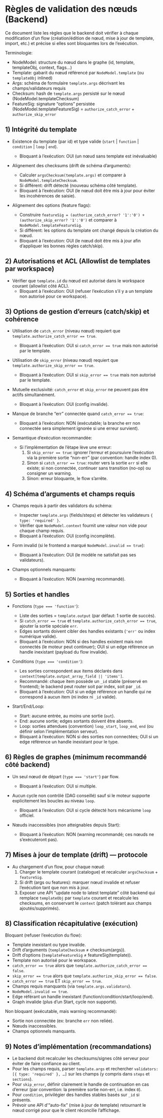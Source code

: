 # Règles de validation des nœuds (Backend)

Ce document liste les règles que le backend doit vérifier à chaque modification d’un flow (création/édition de nœud, mise à jour de template, import, etc.) et précise si elles sont bloquantes lors de l’exécution.

Terminologie:
- NodeModel: structure du nœud dans le graphe (id, template, templateObj, context, flags…)
- Template: gabarit du nœud référencé par `NodeModel.template` (ou `templateObj` inlined)
- Args: schéma de formulaire `template.args` décrivant les champs/validateurs requis
- Checksum: hash de `template.args` persisté sur le nœud (NodeModel.templateChecksum)
- FeatureSig: signature “options” persistée (NodeModel.templateFeatureSig) = `authorize_catch_error` + `authorize_skip_error`


## 1) Intégrité du template

- Existence du template (par id) et type valide (`start` | `function` | `condition` | `loop` | `end`).
  - Bloquant à l’exécution: OUI (un nœud sans template est inévaluable)

- Alignement des checksums (drift de schéma d’arguments):
  - Calculer `argsChecksum(template.args)` et comparer à `NodeModel.templateChecksum`.
  - Si différent: drift détecté (nouveau schéma côté template).
  - Bloquant à l’exécution: OUI (le nœud doit être mis à jour pour éviter les incohérences de saisie).

- Alignement des options (feature flags):
  - Construire `featureSig = (authorize_catch_error? '1':'0') + (authorize_skip_error? '1':'0')` et comparer à `NodeModel.templateFeatureSig`.
  - Si différent: les options du template ont changé depuis la création du nœud.
  - Bloquant à l’exécution: OUI (le nœud doit être mis à jour afin d’appliquer les bonnes règles catch/skip).


## 2) Autorisations et ACL (Allowlist de templates par workspace)

- Vérifier que `template.id` du nœud est autorisé dans le workspace courant (allowlist côté ACL).
  - Bloquant à l’exécution: OUI (refuser l’exécution s’il y a un template non autorisé pour ce workspace).


## 3) Options de gestion d’erreurs (catch/skip) et cohérence

- Utilisation de `catch_error` (niveau nœud) requiert que `template.authorize_catch_error == true`.
  - Bloquant à l’exécution: OUI si `catch_error == true` mais non autorisé par le template.

- Utilisation de `skip_error` (niveau nœud) requiert que `template.authorize_skip_error == true`.
  - Bloquant à l’exécution: OUI si `skip_error == true` mais non autorisé par le template.

- Mutuelle exclusivité: `catch_error` et `skip_error` ne peuvent pas être actifs simultanément.
  - Bloquant à l’exécution: OUI (config invalide).

- Manque de branche “err” connectée quand `catch_error == true`:
  - Bloquant à l’exécution: NON (exécutable; la branche err non connectée sera simplement ignorée si une erreur survient).

- Semantique d’exécution recommandée:
  - Si l’implémentation de l’étape lève une erreur:
    1) Si `skip_error == true`: ignorer l’erreur et poursuivre l’exécution via la première sortie “non-err” (par convention: handle index 0).
    2) Sinon si `catch_error == true`: router vers la sortie `err` si elle existe; si non connectée, continuer sans transition (no-op) ou consigner un warning.
    3) Sinon: erreur bloquante, le flow s’arrête.


## 4) Schéma d’arguments et champs requis

- Champs requis à partir des validators du schéma:
  - Inspecter `template.args` (fields/steps) et détecter les validateurs `{ type: 'required' }`.
  - Vérifier que `NodeModel.context` fournit une valeur non vide pour chaque champ requis.
  - Bloquant à l’exécution: OUI (config incomplète).

- Form invalid (si le frontend a marqué `NodeModel.invalid == true`):
  - Bloquant à l’exécution: OUI (le modèle ne satisfait pas ses validateurs).

- Champs optionnels manquants:
  - Bloquant à l’exécution: NON (warning recommandé).


## 5) Sorties et handles

- Fonctions (`type === 'function'`):
  - Liste des sorties = `template.output` (par défaut: 1 sortie de succès).
  - Si `catch_error == true` et `template.authorize_catch_error == true`, ajouter la sortie spéciale `err`.
  - Edges sortants doivent cibler des handles existants (`'err'` ou index numérique valide).
  - Bloquant à l’exécution: NON si des handles existent mais non connectés (le moteur peut continuer); OUI si un edge référence un handle inexistant (payload du flow invalide).

- Conditions (`type === 'condition'`):
  - Les sorties correspondent aux items déclarés dans `context[template.output_array_field || 'items']`.
  - Recommandé: chaque item possède un `_id` stable (préservé en frontend); le backend peut router soit par index, soit par `_id`.
  - Bloquant à l’exécution: OUI si un edge référence un handle qui ne correspond à aucun item (ni index ni `_id` valide).

- Start/End/Loop:
  - Start: aucune entrée, au moins une sortie (`out`).
  - End: aucune sortie; edges sortants doivent être absents.
  - Loop: sorties attendues (convention) `loop_start`, `loop_end`, `end` (ou définir selon l’implémentation serveur).
  - Bloquant à l’exécution: NON si des sorties non connectées; OUI si un edge référence un handle inexistant pour le type.


## 6) Règles de graphes (minimum recommandé côté backend)

- Un seul nœud de départ (`type === 'start'`) par flow.
  - Bloquant à l’exécution: OUI si multiple.

- Aucun cycle non contrôlé (DAG conseillé) sauf si le moteur supporte explicitement les boucles au niveau `loop`.
  - Bloquant à l’exécution: OUI si cycle détecté hors mécanisme `loop` officiel.

- Nœuds inaccessibles (non atteignables depuis Start):
  - Bloquant à l’exécution: NON (warning recommandé; ces nœuds ne s’exécuteront pas).


## 7) Mises à jour de template (drift) — protocole

- Au chargement d’un flow, pour chaque nœud:
  1) Charger le template courant (catalogue) et recalculer `argsChecksum` + `featureSig`.
  2) Si drift (args ou features): marquer nœud invalide et refuser l’exécution tant que non mis à jour.
  3) Exposer une API “update node to latest template” côté backend qui remplace `templateObj` par `template` courant et recalcule les checksums, en conservant le `context` (patch tolérant aux champs ajoutés/supprimés).


## 8) Classification récapitulative (exécution)

Bloquant (refuser l’exécution du flow):
- Template inexistant ou type invalide.
- Drift d’arguments (`templateChecksum` ≠ checksum(args)).
- Drift d’options (`templateFeatureSig` ≠ featureSig(template)).
- Template non autorisé pour le workspace.
- `catch_error == true` alors que `template.authorize_catch_error == false`.
- `skip_error == true` alors que `template.authorize_skip_error == false`.
- `catch_error == true` ET `skip_error == true`.
- Champs requis manquants (via `template.args.validators`).
- `NodeModel.invalid == true`.
- Edge référant un handle inexistant (function/condition/start/loop/end).
- Graph invalide (plus d’un Start, cycle non supporté).

Non bloquant (exécutable, mais warning recommandé):
- Sortie non connectée (ex: branche `err` non reliée).
- Nœuds inaccessibles.
- Champs optionnels manquants.


## 9) Notes d’implémentation (recommandations)

- Le backend doit recalculer les checksums/signes côté serveur pour éviter de faire confiance au client.
- Pour les champs requis, parser `template.args` et rechercher `validators: [{ type: 'required' }, …]` sur les champs (y compris dans `steps` et `sections`).
- Pour `skip_error`, définir clairement le handle de continuation en cas d’erreur (par convention: la première sortie non-err, i.e. index `0`).
- Pour `condition`, privilégier des handles stables basés sur `_id` si présents.
- Prévoir une API d’“auto-fix” (mise à jour de template) retournant le nœud corrigé pour que le client réconcilie l’affichage.


